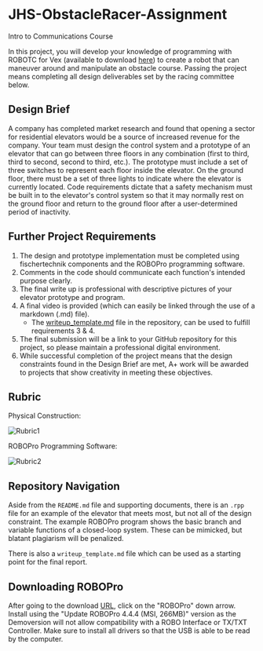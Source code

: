 # JHS-ObstacleRacer-Assignment
Intro to Communications Course

In this project, you will develop your knowledge of programming with ROBOTC for Vex (available to download [here](https://www.vexrobotics.com/robotc-vexedr-vexiq.html?gclid=Cj0KCQiA9dDwBRC9ARIsABbedBMDU-1o7Ihp4-JlVKe5vP7qzQuGAG0UaOeJ6IqcN99QavRiZN2nhEIaAhq2EALw_wcB)) to create a robot that can maneuver around and manipulate an obstacle course. Passing the project means completing all design deliverables set by the racing committee below.

[//]: # (Image References)

[image1]: https://github.com/joshrwhite/JHS-ObstacleRacer-Assignment/blob/master/Images/Rubric_PhysicalDesign.PNG "Rubric1"
[image2]: https://github.com/joshrwhite/JHS-ObstacleRacer-Assignment/blob/master/Images/Rubric_SoftwareDesign.PNG "Rubric2"


## Design Brief

A company has completed market research and found that opening a sector for residential elevators would be a source of increased revenue for the company. Your team must design the control system and a prototype of an elevator that can go between three floors in any combination (first to third, third to second, second to third, etc.). The prototype must include a set of three switches to represent each floor inside the elevator. On the ground floor, there must be a set of three lights to indicate where the elevator is currently located. Code requirements dictate that a safety mechanism must be built in to the elevator's control system so that it may normally rest on the ground floor and return to the ground floor after a user-determined period of inactivity.

## Further Project Requirements

1. The design and prototype implementation must be completed using fischertechnik components and the ROBOPro programming software.
2. Comments in the code should communicate each function's intended purpose clearly.
3. The final write up is professional with descriptive pictures of your elevator prototype and program.
4. A final video is provided (which can easily be linked through the use of a markdown (.md) file).
   - The [writeup_template.md](https://github.com/joshrwhite/JHS-Elevator-Assignment/blob/master/writeup_template.md) file in the repository, can be used to fulfill requirements 3 & 4.
5. The final submission will be a link to your GitHub repository for this project, so please maintain a professional digital environment.
6. While successful completion of the project means that the design constraints found in the Design Brief are met, A+ work will be awarded to projects that show creativity in meeting these objectives.

## Rubric

Physical Construction:

![Rubric1][image1]

ROBOPro Programming Software:

![Rubric2][image2]

## Repository Navigation

Aside from the `README.md` file and supporting documents, there is an `.rpp` file for an example of the elevator that meets most, but not all of the design constraint. The example ROBOPro program shows the basic branch and variable functions of a closed-loop system. These can be mimicked, but blatant plagiarism will be penalized.

There is also a `writeup_template.md` file which can be used as a starting point for the final report.

## Downloading ROBOPro

After going to the download [URL](https://www.fischertechnik.de/en/service/downloads/robotics), click on the "ROBOPro" down arrow. Install using the "Update ROBOPro 4.4.4 (MSI, 266MB)" version as the Demoversion will not allow compatibility with a ROBO Interface or TX/TXT Controller. Make sure to install all drivers so that the USB is able to be read by the computer.
